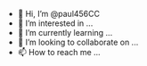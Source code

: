 - 👋 Hi, I’m @paul456CC
- 👀 I’m interested in ...
- 🌱 I’m currently learning ...
- 💞️ I’m looking to collaborate on ...
- 📫 How to reach me ...

<!---
paul456CC/paul456CC is a ✨ special ✨ repository because its `README.md` (this file) appears on your GitHub profile.
You can click the Preview link to take a look at your changes.
--->
